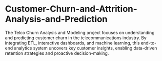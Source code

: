 # Customer-Churn-and-Attrition-Analysis-and-Prediction
The Telco Churn Analysis and Modeling project focuses on understanding and predicting customer churn in the telecommunications industry. By integrating ETL, interactive dashboards, and machine learning, this end-to-end analytics system uncovers key customer insights, enabling data-driven retention strategies and proactive decision-making.
